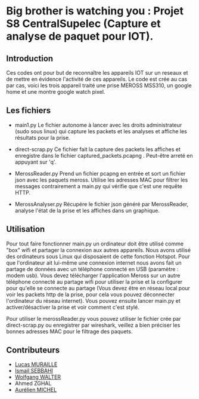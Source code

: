 # Big brother is watching you : Projet S8 CentralSupelec (Capture et analyse de paquet pour IOT).
## Introduction

Ces codes ont pour but de reconnaître les appareils IOT sur un reseaux et de mettre en évidence l'activité de ces appareils. Le code est crée au cas par cas, voici les trois appareil traité une prise MEROSS MSS310, un google home et une montre google watch pixel.


## Les fichiers

- main1.py Le fichier autonome à lancer avec les droits administrateur (sudo sous linux) qui capture les packets et les analyses et affiche les résultats pour la prise.


- direct-scrap.py Ce fichier fait la capture des packets les affiches et enregistre dans le fichier captured_packets.pcapng . Peut-être arreté en appuyant sur 'q'.

- MerossReader.py Prend un fichier pcapng en entrée et sort un fichier json avec les paquets meross. Utilise les adresses MAC pour filtrer les messages contrairement a main.py qui vérifie que c'est une requête HTTP.

- MerossAnalyser.py Récupére le fichier json généré par MerossReader, analyse l'état de la prise et les affiches dans un graphique.


## Utilisation

Pour tout faire fonctionner main.py un ordinateur doit être utilisé comme "box" wifi et partager la connexion aux autres appareils. Nous avons utilisé des ordinateurs sous Linux qui disposaient de cette fonction Hotspot. Pour que l'ordinateur ait lui-même une connexion internet nous avons fait un partage de données avec un téléphone connecté en USB (paramètre : modem usb). Vous devez télécharger l'application Meross sur un autre téléphone connecté au partage wifi pour utiliser la prise et la configurer pour qu'elle se connecte au partage (Vous devez être en réseau local pour voir les packets http de la prise, pour cela vous pouvez déconnecter l'ordinateur du réseau internet). Vous pouvez ensuite lancer main.py et activer/désactiver la prise et voir comment c'est stylé.

Pour utiliser le merossReader.py vous pouvez utiliser le fichier crée par direct-scrap.py ou enregistrer par wireshark, veillez a bien préciser les bonnes adresses MAC pour le filtrage des paquets.

## Contributeurs
- [Lucas MURAILLE](https://www.linkedin.com/in/lucas-muraille-cs/)
- [Ismail SEBBAHI](https://www.linkedin.com/in/ismail-sebbahi/)
- [Wolfgang WALTER](https://www.linkedin.com/in/wolfgang-walter-cs)
- Ahmed ZGHAL
- [Aurélien MICHEL](https://www.linkedin.com/in/aur%C3%A9lien-michel-961077254/)
